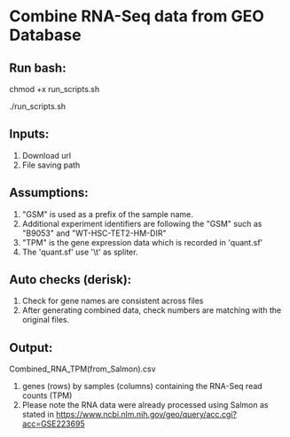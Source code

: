 # Combine RNA-Seq data from GEO Database
## Run bash:
chmod +x run_scripts.sh

./run_scripts.sh

## Inputs:
1. Download url
2. File saving path 

## Assumptions:
1. "GSM" is used as a prefix of the sample name. 
2. Additional experiment identifiers are following the "GSM" such as "B9053" and "WT-HSC-TET2-HM-DIR"
3. "TPM" is the gene expression data which is recorded in 'quant.sf'
4. The 'quant.sf' use '\t' as spliter. 

## Auto checks (derisk):
1. Check for gene names are consistent across files
2. After generating combined data, check numbers are matching with the original files. 


## Output:
Combined_RNA_TPM(from_Salmon).csv
1. genes (rows) by samples (columns) containing the RNA-Seq read counts (TPM)
2. Please note the RNA data were already processed using Salmon as stated in https://www.ncbi.nlm.nih.gov/geo/query/acc.cgi?acc=GSE223695

